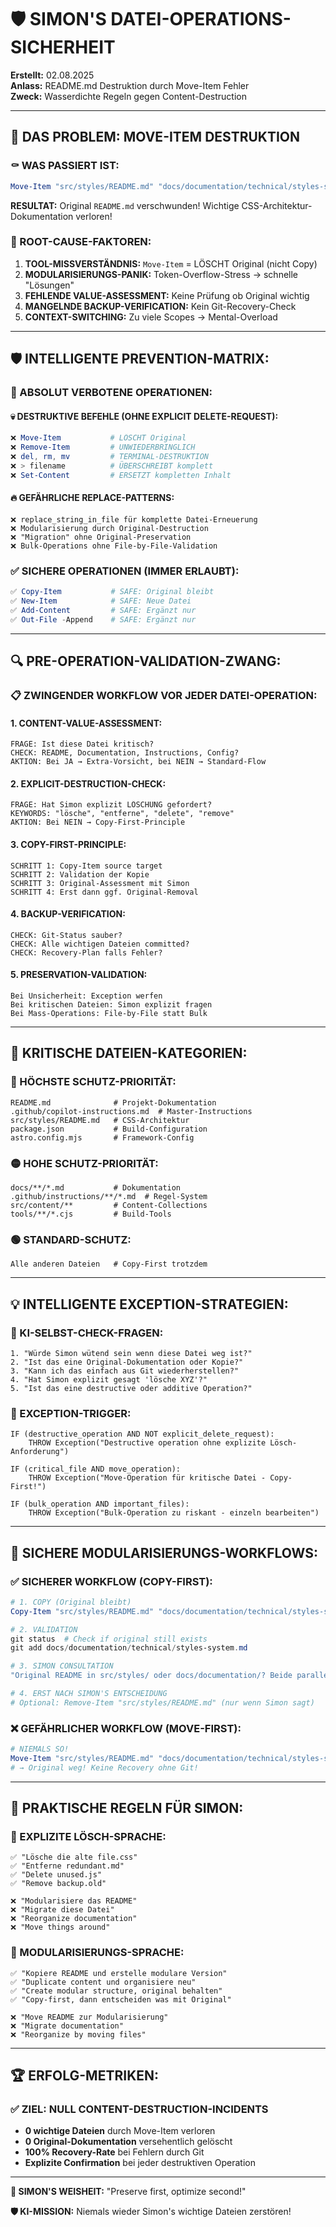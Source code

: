# 🛡️ SIMON'S DATEI-OPERATIONS-SICHERHEIT

**Erstellt:** 02.08.2025  
**Anlass:** README.md Destruktion durch Move-Item Fehler  
**Zweck:** Wasserdichte Regeln gegen Content-Destruction

---

## 🚨 **DAS PROBLEM: MOVE-ITEM DESTRUKTION**

### **⚰️ WAS PASSIERT IST:**

```powershell
Move-Item "src/styles/README.md" "docs/documentation/technical/styles-system.md"
```

**RESULTAT:** Original `README.md` verschwunden! Wichtige CSS-Architektur-Dokumentation verloren!

### **🧠 ROOT-CAUSE-FAKTOREN:**

1. **TOOL-MISSVERSTÄNDNIS:** `Move-Item` = LÖSCHT Original (nicht Copy)
2. **MODULARISIERUNGS-PANIK:** Token-Overflow-Stress → schnelle "Lösungen"
3. **FEHLENDE VALUE-ASSESSMENT:** Keine Prüfung ob Original wichtig
4. **MANGELNDE BACKUP-VERIFICATION:** Kein Git-Recovery-Check
5. **CONTEXT-SWITCHING:** Zu viele Scopes → Mental-Overload

---

## 🛡️ **INTELLIGENTE PREVENTION-MATRIX:**

### **🚫 ABSOLUT VERBOTENE OPERATIONEN:**

#### **💀 DESTRUKTIVE BEFEHLE (OHNE EXPLICIT DELETE-REQUEST):**

```powershell
❌ Move-Item           # LÖSCHT Original
❌ Remove-Item         # UNWIEDERBRINGLICH
❌ del, rm, mv         # TERMINAL-DESTRUKTION
❌ > filename          # ÜBERSCHREIBT komplett
❌ Set-Content         # ERSETZT kompletten Inhalt
```

#### **🔥 GEFÄHRLICHE REPLACE-PATTERNS:**

```
❌ replace_string_in_file für komplette Datei-Erneuerung
❌ Modularisierung durch Original-Destruction
❌ "Migration" ohne Original-Preservation
❌ Bulk-Operations ohne File-by-File-Validation
```

### **✅ SICHERE OPERATIONEN (IMMER ERLAUBT):**

```powershell
✅ Copy-Item           # SAFE: Original bleibt
✅ New-Item            # SAFE: Neue Datei
✅ Add-Content         # SAFE: Ergänzt nur
✅ Out-File -Append    # SAFE: Ergänzt nur
```

---

## 🔍 **PRE-OPERATION-VALIDATION-ZWANG:**

### **📋 ZWINGENDER WORKFLOW VOR JEDER DATEI-OPERATION:**

#### **1. CONTENT-VALUE-ASSESSMENT:**

```
FRAGE: Ist diese Datei kritisch?
CHECK: README, Documentation, Instructions, Config?
AKTION: Bei JA → Extra-Vorsicht, bei NEIN → Standard-Flow
```

#### **2. EXPLICIT-DESTRUCTION-CHECK:**

```
FRAGE: Hat Simon explizit LÖSCHUNG gefordert?
KEYWORDS: "lösche", "entferne", "delete", "remove"
AKTION: Bei NEIN → Copy-First-Principle
```

#### **3. COPY-FIRST-PRINCIPLE:**

```
SCHRITT 1: Copy-Item source target
SCHRITT 2: Validation der Kopie
SCHRITT 3: Original-Assessment mit Simon
SCHRITT 4: Erst dann ggf. Original-Removal
```

#### **4. BACKUP-VERIFICATION:**

```
CHECK: Git-Status sauber?
CHECK: Alle wichtigen Dateien committed?
CHECK: Recovery-Plan falls Fehler?
```

#### **5. PRESERVATION-VALIDATION:**

```
Bei Unsicherheit: Exception werfen
Bei kritischen Dateien: Simon explizit fragen
Bei Mass-Operations: File-by-File statt Bulk
```

---

## 🚨 **KRITISCHE DATEIEN-KATEGORIEN:**

### **🔴 HÖCHSTE SCHUTZ-PRIORITÄT:**

```
README.md              # Projekt-Dokumentation
.github/copilot-instructions.md  # Master-Instructions
src/styles/README.md   # CSS-Architektur
package.json           # Build-Configuration
astro.config.mjs       # Framework-Config
```

### **🟡 HOHE SCHUTZ-PRIORITÄT:**

```
docs/**/*.md           # Dokumentation
.github/instructions/**/*.md  # Regel-System
src/content/**         # Content-Collections
tools/**/*.cjs         # Build-Tools
```

### **🟢 STANDARD-SCHUTZ:**

```
Alle anderen Dateien   # Copy-First trotzdem
```

---

## 💡 **INTELLIGENTE EXCEPTION-STRATEGIEN:**

### **🤖 KI-SELBST-CHECK-FRAGEN:**

```
1. "Würde Simon wütend sein wenn diese Datei weg ist?"
2. "Ist das eine Original-Dokumentation oder Kopie?"
3. "Kann ich das einfach aus Git wiederherstellen?"
4. "Hat Simon explizit gesagt 'lösche XYZ'?"
5. "Ist das eine destructive oder additive Operation?"
```

### **🚨 EXCEPTION-TRIGGER:**

```
IF (destructive_operation AND NOT explicit_delete_request):
    THROW Exception("Destructive operation ohne explizite Lösch-Anforderung")

IF (critical_file AND move_operation):
    THROW Exception("Move-Operation für kritische Datei - Copy-First!")

IF (bulk_operation AND important_files):
    THROW Exception("Bulk-Operation zu riskant - einzeln bearbeiten")
```

---

## 🔄 **SICHERE MODULARISIERUNGS-WORKFLOWS:**

### **✅ SICHERER WORKFLOW (COPY-FIRST):**

```powershell
# 1. COPY (Original bleibt)
Copy-Item "src/styles/README.md" "docs/documentation/technical/styles-system.md"

# 2. VALIDATION
git status  # Check if original still exists
git add docs/documentation/technical/styles-system.md

# 3. SIMON CONSULTATION
"Original README in src/styles/ oder docs/documentation/? Beide parallel oder eins löschen?"

# 4. ERST NACH SIMON'S ENTSCHEIDUNG
# Optional: Remove-Item "src/styles/README.md" (nur wenn Simon sagt)
```

### **❌ GEFÄHRLICHER WORKFLOW (MOVE-FIRST):**

```powershell
# NIEMALS SO!
Move-Item "src/styles/README.md" "docs/documentation/technical/styles-system.md"
# → Original weg! Keine Recovery ohne Git!
```

---

## 🎯 **PRAKTISCHE REGELN FÜR SIMON:**

### **📝 EXPLIZITE LÖSCH-SPRACHE:**

```
✅ "Lösche die alte file.css"
✅ "Entferne redundant.md"
✅ "Delete unused.js"
✅ "Remove backup.old"

❌ "Modularisiere das README"
❌ "Migrate diese Datei"
❌ "Reorganize documentation"
❌ "Move things around"
```

### **🔄 MODULARISIERUNGS-SPRACHE:**

```
✅ "Kopiere README und erstelle modulare Version"
✅ "Duplicate content und organisiere neu"
✅ "Create modular structure, original behalten"
✅ "Copy-first, dann entscheiden was mit Original"

❌ "Move README zur Modularisierung"
❌ "Migrate documentation"
❌ "Reorganize by moving files"
```

---

## 🏆 **ERFOLG-METRIKEN:**

### **✅ ZIEL: NULL CONTENT-DESTRUCTION-INCIDENTS**

- **0 wichtige Dateien** durch Move-Item verloren
- **0 Original-Dokumentation** versehentlich gelöscht
- **100% Recovery-Rate** bei Fehlern durch Git
- **Explizite Confirmation** bei jeder destruktiven Operation

---

**🎯 SIMON'S WEISHEIT:** "Preserve first, optimize second!"

**🛡️ KI-MISSION:** Niemals wieder Simon's wichtige Dateien zerstören!
